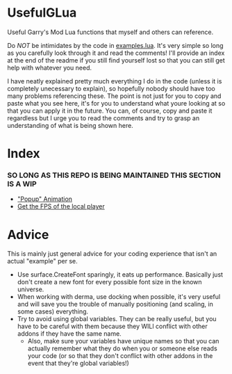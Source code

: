 # UsefulGLua
Useful Garry's Mod Lua functions that myself and others can reference.

  Do *NOT* be intimidates by the code in [examples.lua](https://github.com/JoshJOkayguy/UsefulGLua/blob/main/examples.lua). It's very simple so long as you carefully look through it and read the comments! I'll provide an index at the end of the readme if you still find yourself lost so that you can still get help with whatever you need.

  I have neatly explained pretty much everything I do in the code (unless it is completely unecessary to explain), so hopefully nobody should have too many problems referencing these. The point is not just for you to copy and paste what you see here, it's for you to understand what youre looking at so that you can apply it in the future. You can, of course, copy and paste it regardless but I urge you to read the comments and try to grasp an understanding of what is being shown here.

# Index

### SO LONG AS THIS REPO IS BEING MAINTAINED THIS SECTION IS A WIP

- ["Popup" Animation](https://github.com/JoshJOkayguy/UsefulGLua/blob/main/examples.lua#L6)
- [Get the FPS of the local player](https://github.com/JoshJOkayguy/UsefulGLua/blob/main/examples.lua#L28)


# Advice
This is mainly just general advice for your coding experience that isn't an actual "example" per se.

- Use surface.CreateFont sparingly, it eats up performance. Basically just don't create a new font for every possible font size in the known universe.
- When working with derma, use docking when possible, it's very useful and will save you the trouble of manually positioning (and scaling, in some cases) everything.
- Try to avoid using global variables. They can be really useful, but you have to be careful with them because they WILl conflict with other addons if they have the same name.
  - Also, make sure your variables have unique names so that you can actually remember what they do when you or someone else reads your code (or so that they don't conflict with other addons in the event that they're global variables!)

